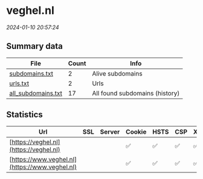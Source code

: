 # veghel.nl
*2024-01-10 20:57:24*
## Summary data
| File       | Count | Info |
|------------|-------|------|
|[subdomains.txt](/data/veghel.nl/subdomains.txt)|2|Alive subdomains|
|[urls.txt](/data/veghel.nl/urls.txt)|2|Urls|
|[all_subdomains.txt](/data/veghel.nl/all_subdomains.txt)|17|All found subdomains (history)|
## Statistics
| Url | SSL | Server | Cookie | HSTS | CSP | XFO | XXP | RP | Tech |Title |
|------------|-------|------|------|------|------|------|------|------|------|------|
|[https://veghel.nl](https://veghel.nl)| ||:white_check_mark: |:white_check_mark: |:white_check_mark: |:white_check_mark: |:white_check_mark: |HSTS||
|[https://www.veghel.nl](https://www.veghel.nl)| ||:white_check_mark: |:white_check_mark: |:white_check_mark: |:white_check_mark: |:white_check_mark: |HSTS||